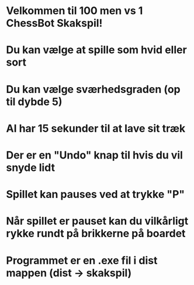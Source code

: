 # Velkommen til 100 men vs 1 ChessBot Skakspil!

# Du kan vælge at spille som hvid eller sort
# Du kan vælge sværhedsgraden (op til dybde 5)
# AI har 15 sekunder til at lave sit træk
# Der er en "Undo" knap til hvis du vil snyde lidt
# Spillet kan pauses ved at trykke "P" 
# Når spillet er pauset kan du vilkårligt rykke rundt på brikkerne på boardet

# Programmet er en .exe fil i dist mappen (dist -> skakspil)